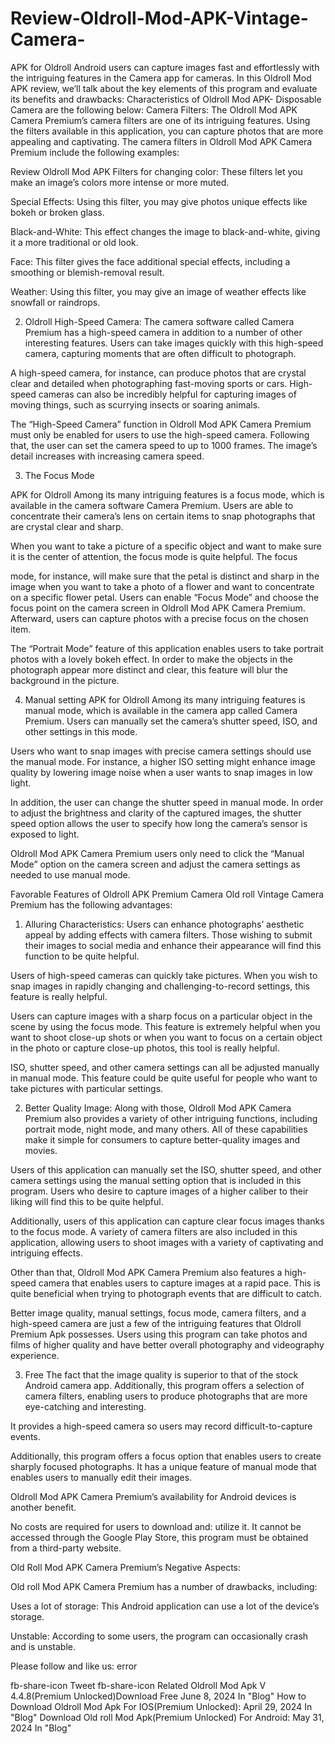 # Review-Oldroll-Mod-APK-Vintage-Camera-
APK for Oldroll Android users can capture images fast and effortlessly with the intriguing features in the Camera app for cameras. In this Oldroll Mod APK review, we’ll talk about the key elements of this program and evaluate its benefits and drawbacks:  Characteristics of Oldroll Mod APK- Disposable Camera are the following below:
Camera Filters:
The Oldroll Mod APK Camera Premium’s camera filters are one of its intriguing features. Using the filters available in this application, you can capture photos that are more appealing and captivating. The camera filters in Oldroll Mod APK Camera Premium include the following examples:

Review Oldroll Mod APK
Filters for changing color: These filters let you make an image’s colors more intense or more muted.

Special Effects: Using this filter, you may give photos unique effects like bokeh or broken glass.


Black-and-White: This effect changes the image to black-and-white, giving it a more traditional or old look.

Face: This filter gives the face additional special effects, including a smoothing or blemish-removal result.

Weather: Using this filter, you may give an image of weather effects like snowfall or raindrops.

2. Oldroll High-Speed Camera:
 The camera software called Camera Premium has a high-speed camera in addition to a number of other interesting features. Users can take images quickly with this high-speed camera, capturing moments that are often difficult to photograph.

A high-speed camera, for instance, can produce photos that are crystal clear and detailed when photographing fast-moving sports or cars. High-speed cameras can also be incredibly helpful for capturing images of moving things, such as scurrying insects or soaring animals.

The “High-Speed Camera” function in Oldroll Mod APK Camera Premium must only be enabled for users to use the high-speed camera. Following that, the user can set the camera speed to up to 1000 frames. The image’s detail increases with increasing camera speed.

3. The Focus Mode

APK for Oldroll Among its many intriguing features is a focus mode, which is available in the camera software Camera Premium. Users are able to concentrate their camera’s lens on certain items to snap photographs that are crystal clear and sharp.

When you want to take a picture of a specific object and want to make sure it is the center of attention, the focus mode is quite helpful. The focus

mode, for instance, will make sure that the petal is distinct and sharp in the image when you want to take a photo of a flower and want to concentrate on a specific flower petal. Users can enable “Focus Mode” and choose the focus point on the camera screen in Oldroll Mod APK Camera Premium. Afterward, users can capture photos with a precise focus on the chosen item.

The “Portrait Mode” feature of this application enables users to take portrait photos with a lovely bokeh effect. In order to make the objects in the photograph appear more distinct and clear, this feature will blur the background in the picture.

4. Manual setting
APK for Oldroll Among its many intriguing features is manual mode, which is available in the camera app called Camera Premium. Users can manually set the camera’s shutter speed, ISO, and other settings in this mode.

Users who want to snap images with precise camera settings should use the manual mode. For instance, a higher ISO setting might enhance image quality by lowering image noise when a user wants to snap images in low light.

In addition, the user can change the shutter speed in manual mode. In order to adjust the brightness and clarity of the captured images, the shutter speed option allows the user to specify how long the camera’s sensor is exposed to light.

Oldroll Mod APK Camera Premium users only need to click the “Manual Mode” option on the camera screen and adjust the camera settings as needed to use manual mode.

Favorable Features of Oldroll APK  Premium Camera
Old roll Vintage Camera Premium has the following advantages:

1. Alluring Characteristics:
Users can enhance photographs’ aesthetic appeal by adding effects with camera filters. Those wishing to submit their images to social media and enhance their appearance will find this function to be quite helpful.

Users of high-speed cameras can quickly take pictures. When you wish to snap images in rapidly changing and challenging-to-record settings, this feature is really helpful.

Users can capture images with a sharp focus on a particular object in the scene by using the focus mode. This feature is extremely helpful when you want to shoot close-up shots or when you want to focus on a certain object in the photo or capture close-up photos, this tool is really helpful.

ISO, shutter speed, and other camera settings can all be adjusted manually in manual mode. This feature could be quite useful for people who want to take pictures with particular settings.

2. Better Quality Image:
Along with those, Oldroll Mod APK Camera Premium also provides a variety of other intriguing functions, including portrait mode, night mode, and many others. All of these capabilities make it simple for consumers to capture better-quality images and movies.

Users of this application can manually set the ISO, shutter speed, and other camera settings using the manual setting option that is included in this program. Users who desire to capture images of a higher caliber to their liking will find this to be quite helpful.

Additionally, users of this application can capture clear focus images thanks to the focus mode. A variety of camera filters are also included in this application, allowing users to shoot images with a variety of captivating and intriguing effects.

Other than that, Oldroll Mod APK Camera Premium also features a high-speed camera that enables users to capture images at a rapid pace. This is quite beneficial when trying to photograph events that are difficult to catch.

Better image quality, manual settings, focus mode, camera filters, and a high-speed camera are just a few of the intriguing features that Oldroll Premium Apk possesses. Users using this program can take photos and films of higher quality and have better overall photography and videography experience.

3. Free
The fact that the image quality is superior to that of the stock Android camera app. Additionally, this program offers a selection of camera filters, enabling users to produce photographs that are more eye-catching and interesting.

It provides a high-speed camera so users may record difficult-to-capture events.

Additionally, this program offers a focus option that enables users to create sharply focused photographs. It has a unique feature of manual mode that enables users to manually edit their images.

Oldroll Mod APK Camera Premium’s availability for Android devices is another benefit.

No costs are required for users to download and: utilize it. It cannot be accessed through the Google Play Store, this program must be obtained from a third-party website.

Old Roll Mod APK Camera Premium’s Negative Aspects:

Old roll Mod APK Camera Premium has a number of drawbacks, including:

Uses a lot of storage: This Android application can use a lot of the device’s storage.

Unstable: According to some users, the program can occasionally crash and is unstable.

Please follow and like us:
error

fb-share-icon
Tweet
fb-share-icon
Related
Oldroll Mod Apk V 4.4.8(Premium Unlocked)Download Free
June 8, 2024
In "Blog"
How to Download Oldroll Mod Apk For IOS(Premium Unlocked):
April 29, 2024
In "Blog"
Download Old roll Mod Apk(Premium Unlocked) For Android:
May 31, 2024
In "Blog"
